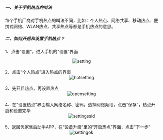 #####   一、关于手机热点的叫法
每个手机厂商对手机热点的叫法不同，比如：个人热点、网络共享、移动热点、便携式网络、WLAN热点、共享热点等都是手机热点的意思。  

#####   二、如何开启和设置手机热点？  
1、点击“设置”，进入手机的“设置”界面<br><div align="center">![setting](/hotspotimg/step01.png "setting")</div><br>
2、点击“个人热点”进入热点的界面<br><div align="center">![hotsetting](/hotspotimg/step02.png "hotsetting")</div><br>
3、先开启热点，再设置热点<br><div align="center">![opensetting](/hotspotimg/step03.png "opensetting")</div><br>
4、在“设置热点”界面输入网络名称、密码，选择网络频段，点击“保存”，热点开启和设置完毕<br><div align="center">![settingssid](/hotspotimg/step04haieruhome.png "settingssid")</div><br>
5、返回优家售后助手APP，在“设备升级”里的“开启热点”界面，点击“下一步”<br><div align="center">![settingok](/hotspotimg/step05haieruhome.png "settingok")</div><br>